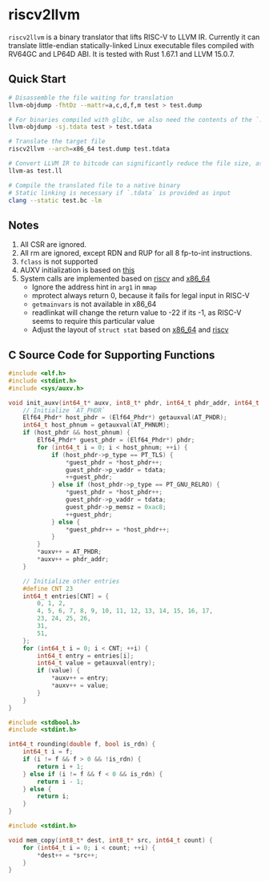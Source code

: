 # riscv2llvm

`riscv2llvm` is a binary translator that lifts RISC-V to LLVM IR. Currently it can translate little-endian statically-linked Linux executable files compiled with RV64GC and LP64D ABI. It is tested with Rust 1.67.1 and LLVM 15.0.7.

## Quick Start

``` Bash
# Disassemble the file waiting for translation
llvm-objdump -fhtDz --mattr=a,c,d,f,m test > test.dump

# For binaries compiled with glibc, we also need the contents of the `.tdata` section
llvm-objdump -sj.tdata test > test.tdata

# Translate the target file
riscv2llvm --arch=x86_64 test.dump test.tdata

# Convert LLVM IR to bitcode can significantly reduce the file size, as clang cannot handle very large IR files
llvm-as test.ll

# Compile the translated file to a native binary
# Static linking is necessary if `.tdata` is provided as input
clang --static test.bc -lm
```

## Notes

1. All CSR are ignored.
2. All rm are ignored, except RDN and RUP for all 8 fp-to-int instructions.
3. `fclass` is not supported
4. AUXV initialization is based on [this](https://github.com/torvalds/linux/blob/7cd60e43a6def40ecb75deb8decc677995970d0b/include/uapi/linux/auxvec.h)
5. System calls are implemented based on [riscv](https://github.com/riscv-software-src/riscv-pk/blob/7e9b671c0415dfd7b562ac934feb9380075d4aa2/pk/syscall.h) and [x86_64](https://chromium.googlesource.com/chromiumos/docs/+/a2622281357e45f2b2c74cdc4b428b0d1294488d/constants/syscalls.md)
    - Ignore the address hint in `arg1` in `mmap`
    - mprotect always return 0, because it fails for legal input in RISC-V
    - `getmainvars` is not available in x86_64
    - readlinkat will change the return value to -22 if its -1, as RISC-V seems to require this particular value
    - Adjust the layout of `struct stat` based on [x86_64](https://github.com/torvalds/linux/blob/6f52b16c5b29b89d92c0e7236f4655dc8491ad70/arch/x86/include/uapi/asm/stat.h) and [riscv](https://github.com/riscv-collab/riscv-gnu-toolchain/blob/baefbdd8bcedfabf0cf89dce679a8bd1a9f27b39/linux-headers/include/asm-generic/stat.h)

## C Source Code for Supporting Functions

``` C
#include <elf.h>
#include <stdint.h>
#include <sys/auxv.h>

void init_auxv(int64_t* auxv, int8_t* phdr, int64_t phdr_addr, int64_t tdata) {
    // Initialize `AT_PHDR`
    Elf64_Phdr* host_phdr = (Elf64_Phdr*) getauxval(AT_PHDR);
    int64_t host_phnum = getauxval(AT_PHNUM);
    if (host_phdr && host_phnum) {
        Elf64_Phdr* guest_phdr = (Elf64_Phdr*) phdr;
        for (int64_t i = 0; i < host_phnum; ++i) {
            if (host_phdr->p_type == PT_TLS) {
                *guest_phdr = *host_phdr++;
                guest_phdr->p_vaddr = tdata;
                ++guest_phdr;
            } else if (host_phdr->p_type == PT_GNU_RELRO) {
                *guest_phdr = *host_phdr++;
                guest_phdr->p_vaddr = tdata;
                guest_phdr->p_memsz = 0xac8;
                ++guest_phdr;
            } else {
                *guest_phdr++ = *host_phdr++;
            }
        }
        *auxv++ = AT_PHDR;
        *auxv++ = phdr_addr;
    }

    // Initialize other entries
    #define CNT 23
    int64_t entries[CNT] = {
        0, 1, 2,
        4, 5, 6, 7, 8, 9, 10, 11, 12, 13, 14, 15, 16, 17,
        23, 24, 25, 26,
        31,
        51,
    };
    for (int64_t i = 0; i < CNT; ++i) {
        int64_t entry = entries[i];
        int64_t value = getauxval(entry);
        if (value) {
            *auxv++ = entry;
            *auxv++ = value;
        }
    }
}
```

``` C
#include <stdbool.h>
#include <stdint.h>

int64_t rounding(double f, bool is_rdn) {
    int64_t i = f;
    if (i != f && f > 0 && !is_rdn) {
        return i + 1;
    } else if (i != f && f < 0 && is_rdn) {
        return i - 1;
    } else {
        return i;
    }
}
```

``` C
#include <stdint.h>

void mem_copy(int8_t* dest, int8_t* src, int64_t count) {
    for (int64_t i = 0; i < count; ++i) {
        *dest++ = *src++;
    }
}
```
